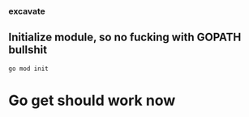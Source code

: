 ### excavate

## Initialize module, so no fucking with GOPATH bullshit

`go mod init`

# Go get should work now
